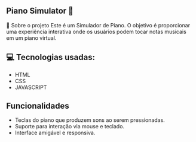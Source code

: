 
## Piano Simulator 🎹
🚀 Sobre o projeto
Este é um Simulador de Piano. O objetivo é proporcionar uma experiência interativa onde os usuários podem tocar notas musicais em um piano virtual.

## 💻 Tecnologias usadas:

- HTML
- CSS
- JAVASCRIPT

## Funcionalidades

- Teclas do piano que produzem sons ao serem pressionadas.
- Suporte para interação via mouse e teclado.
- Interface amigável e responsiva.